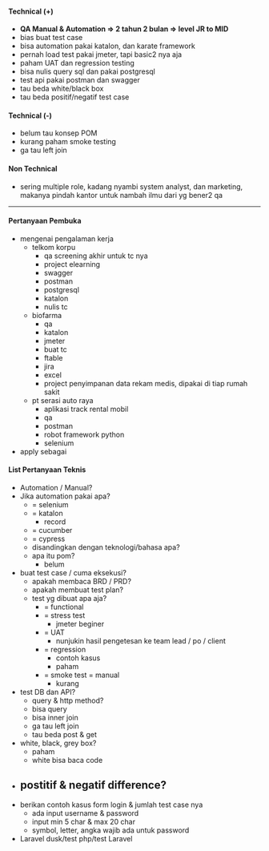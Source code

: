 #### Technical (+) 

- **QA Manual & Automation => 2 tahun 2 bulan => level JR to MID**  
- bias buat test case
- bisa automation pakai katalon, dan karate framework
- pernah load test pakai jmeter, tapi basic2 nya aja
- paham UAT dan regression testing
- bisa nulis query sql dan pakai postgresql
- test api pakai postman dan swagger
- tau beda white/black box
- tau beda positif/negatif test case

#### Technical (-)  

- belum tau konsep POM
- kurang paham smoke testing
- ga tau left join

#### Non Technical  

- sering multiple role, kadang nyambi system analyst, dan marketing, makanya pindah kantor untuk nambah ilmu dari yg bener2 qa

---

#### Pertanyaan Pembuka

- mengenai pengalaman kerja  
	- telkom korpu
		- qa screening akhir untuk tc nya
		- project elearning
		- swagger
		- postman
		- postgresql
		- katalon
		- nulis tc
	- biofarma
		- qa
		- katalon
		- jmeter
		- buat tc
		- ftable
		- jira
		- excel
		- project penyimpanan data rekam medis, dipakai di tiap rumah sakit
	- pt serasi auto raya
		- aplikasi track rental mobil
		- qa
		- postman
		- robot framework python
		- selenium
- apply sebagai


#### List Pertanyaan Teknis

- Automation / Manual?  
- Jika automation pakai apa?
	- = selenium
	- = katalon
		- record
	- = cucumber
	- = cypress
	- disandingkan dengan teknologi/bahasa apa?
	- apa itu pom?
		- belum
- buat test case / cuma eksekusi?
	- apakah membaca BRD / PRD?
	- apakah membuat test plan?
	- test yg dibuat apa aja?
		- = functional
		- = stress test
			- jmeter beginer
		- = UAT
			- nunjukin hasil pengetesan ke team lead / po / client
		- = regression
			- contoh kasus
			- paham
		- = smoke test = manual
			- kurang
- test DB dan API?
	- query & http method?
	- bisa query
	- bisa inner join
	- ga tau left join
	- tau beda post & get
- white, black, grey box?
	- paham
	- white bisa baca code
- postitif & negatif difference?
	- 
- berikan contoh kasus form login & jumlah test case nya
	- ada input username & password
	- input min 5 char & max 20 char
	- symbol, letter, angka wajib ada untuk password
- Laravel dusk/test php/test Laravel